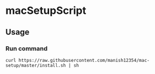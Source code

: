 # macSetupScript

## Usage
### Run command
``curl https://raw.githubusercontent.com/manish12354/mac-setup/master/install.sh | sh``
